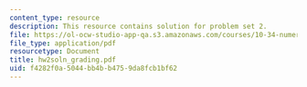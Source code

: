 ```yaml
---
content_type: resource
description: This resource contains solution for problem set 2.
file: https://ol-ocw-studio-app-qa.s3.amazonaws.com/courses/10-34-numerical-methods-applied-to-chemical-engineering-fall-2005/f4282f0a5044bb4bb4759da8fcb1bf62_hw2soln_grading.pdf
file_type: application/pdf
resourcetype: Document
title: hw2soln_grading.pdf
uid: f4282f0a-5044-bb4b-b475-9da8fcb1bf62
---
```

